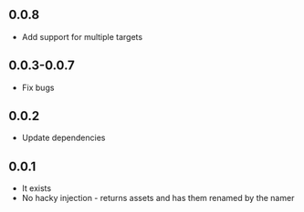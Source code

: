 ## 0.0.8
- Add support for multiple targets
## 0.0.3-0.0.7
- Fix bugs
## 0.0.2
- Update dependencies
## 0.0.1
- It exists
- No hacky injection - returns assets and has them renamed by the namer